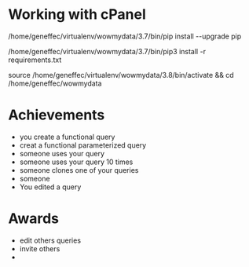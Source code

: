 # Working with cPanel
/home/geneffec/virtualenv/wowmydata/3.7/bin/pip install --upgrade pip

/home/geneffec/virtualenv/wowmydata/3.7/bin/pip3 install -r requirements.txt

source /home/geneffec/virtualenv/wowmydata/3.8/bin/activate && cd /home/geneffec/wowmydata


# Achievements
* you create a functional query
* creat a functional parameterized query
* someone uses your query
* someone uses your query 10 times
* someone clones one of your queries
* someone 
* You edited a query

# Awards
* edit others queries
* invite others
* 